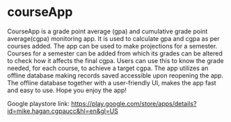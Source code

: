 # courseApp
CourseApp is a grade point average (gpa) and cumulative grade point average(cgpa) monitoring app. It is used to calculate gpa and cgpa as per courses added.
The app can be used to make projections for a semester. Courses for a semester can be added from which its grades can be altered to check how it affects the final cgpa. Users can use this to know the grade needed, for each course, to achieve a target cgpa. The app utilizes an offline database making records saved accessible upon reopening the app. The offline database together with a user-friendly UI, makes the app fast and easy to use.
Hope you enjoy the app!

Google playstore link: https://play.google.com/store/apps/details?id=mike.hagan.cgpaucc&hl=en&gl=US
